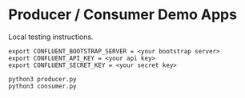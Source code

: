 # Producer / Consumer Demo Apps

Local testing instructions.

```
export CONFLUENT_BOOTSTRAP_SERVER = <your bootstrap server>
export CONFLUENT_API_KEY = <your api key>
export CONFLUENT_SECRET_KEY = <your secret key>

python3 producer.py
python3 consumer.py
```
